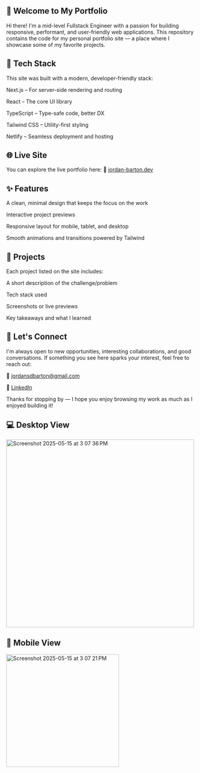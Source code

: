 ## 👋 Welcome to My Portfolio
Hi there! I'm a mid-level Fullstack Engineer with a passion for building responsive, performant, and user-friendly web applications. This repository contains the code for my personal portfolio site — a place where I showcase some of my favorite projects.

## 🚀 Tech Stack
This site was built with a modern, developer-friendly stack:

Next.js – For server-side rendering and routing

React – The core UI library

TypeScript – Type-safe code, better DX

Tailwind CSS – Utility-first styling

Netlify – Seamless deployment and hosting

## 🌐 Live Site
You can explore the live portfolio here:
🔗 [jordan-barton.dev](jordan-barton.dev) 

## ✨ Features
A clean, minimal design that keeps the focus on the work

Interactive project previews

Responsive layout for mobile, tablet, and desktop

Smooth animations and transitions powered by Tailwind

## 📁 Projects
Each project listed on the site includes:

A short description of the challenge/problem

Tech stack used

Screenshots or live previews

Key takeaways and what I learned

## 🤝 Let's Connect
I'm always open to new opportunities, interesting collaborations, and good conversations. If something you see here sparks your interest, feel free to reach out:

📧 jordansdbarton@gmail.com

💼 [LinkedIn](https://www.linkedin.com/in/jordan-barton-88350b159/)

Thanks for stopping by — I hope you enjoy browsing my work as much as I enjoyed building it!

## 💻 Desktop View

<img width="500" alt="Screenshot 2025-05-15 at 3 07 36 PM" src="https://github.com/user-attachments/assets/93f5e80a-9558-4cb3-a399-2c9266604845" />

## 📱 Mobile View 

<img width="300" alt="Screenshot 2025-05-15 at 3 07 21 PM" src="https://github.com/user-attachments/assets/d446706b-521f-4ecf-bc39-54f2f598a0ab" />

